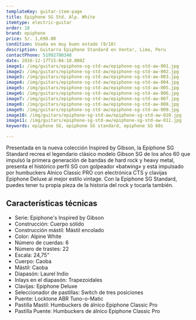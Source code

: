 ```yaml
---
templateKey: guitar-item-page
title: Epiphone SG Std. Alp. White
itemtype: electric-guitar
order: 18
brand: epiphone
price: S/. 1,690.00
condition: Usada en muy buen estado (9/10)
description: Guitarra Epiphone Standard en Venta!, Lima, Peru
contactPhone: 51992780348
date: 2016-12-17T15:04:10.000Z
image1: /img/guitars/epiphone-sg-std-aw/epiphone-sg-std-aw-001.jpg
image2: /img/guitars/epiphone-sg-std-aw/epiphone-sg-std-aw-002.jpg
image3: /img/guitars/epiphone-sg-std-aw/epiphone-sg-std-aw-003.jpg
image4: /img/guitars/epiphone-sg-std-aw/epiphone-sg-std-aw-004.jpg
image5: /img/guitars/epiphone-sg-std-aw/epiphone-sg-std-aw-005.jpg
image6: /img/guitars/epiphone-sg-std-aw/epiphone-sg-std-aw-006.jpg
image7: /img/guitars/epiphone-sg-std-aw/epiphone-sg-std-aw-007.jpg
image8: /img/guitars/epiphone-sg-std-aw/epiphone-sg-std-aw-008.jpg
image9: /img/guitars/epiphone-sg-std-aw/epiphone-sg-std-aw-009.jpg
image10: /img/guitars/epiphone-sg-std-aw/epiphone-sg-std-aw-010.jpg
image11: /img/guitars/epiphone-sg-std-aw/epiphone-sg-std-aw-011.jpg
keywords: epiphone SG, epiphone SG standard, epiphone SG 60s

---
```

Presentada en la nueva colección Inspired by Gibson, la Epiphone SG Standard recrea el legendario clásico modelo Gibson SG de los años 60 que impulsó la primera generación de bandas de hard rock y heavy metal, presenta el histórico perfil SG con golpeador «batwing» y está impulsado por humbuckers Alnico Classic PRO con electrónica CTS y clavijas Epiphone Deluxe al mejor estilo vintage. Con la Epiphone SG Standard, puedes tener tu propia pieza de la historia del rock y tocarla también.

## Características técnicas

* Serie: Epiphone's Inspired by Gibson
* Construcción: Cuerpo sólido
* Construcción mástil: Mástil encolado
* Color: Alpine White
* Número de cuerdas: 6
* Número de trastes: 22
* Escala: 24,75"
* Cuerpo: Caoba
* Mástil: Caoba
* Diapasón: Laurel Indio
* Inlays en el diapasón: Trapezoidales
* Clavijas: Epiphone Deluxe
* Seleccionador de pastillas: Switch de tres posiciones
* Puente: Locktone ABR Tuno-o-Matic
* Pastilla Mastil: Humbuckers de álnico Epiphone Classic Pro
* Pastilla Puente: Humbuckers de álnico Epiphone Classic Pro